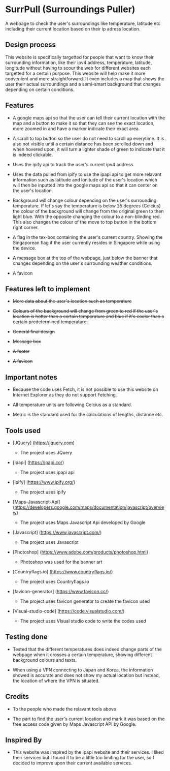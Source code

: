 # SurrPull (Surroundings Puller)
A webpage to check the user's surroundings like temperature, latitude etc including their current location based on their ip adress location.

## Design process

This website is specifically targetted for people that want to know their surrounding information, like their ipv4 address, temperature, latitude, longitude without having to scour the web for different websites each targetted for a certain purpose. This website will help make it more convenient and more straightforward. It even includes a map that shows the user their actual surroundings and a semi-smart background that changes depending on certain conditions.

## Features

- A google maps api so that the user can tell their current location with the map and a button to make it so that they can see the exact location, more zoomed in and have a marker indicate their exact area.

- A scroll to top button so the user do not need to scroll up everytime. It is also not visible until a certain distance has been scrolled down and when hovered upon, it will turn a lighter shade of green to indicate that it is indeed clickable.

- Uses the ipify api to track the user's current ipv4 address

- Uses the data pulled from ipify to use the ipapi api to get more relavant information such as latitude and lonitude of the user's location which will then be inputted into the google maps api so that it can center on the user's location.

- Background will change colour depending on the user's surrounding temperature. If let's say the temperature is below 25 degrees (Celcius) the colour of the background will change from the original green to then light blue. With the opposite changing the colour to a non-blinding red. This also changes the colour of the move to top button in the bottom right corner.

- A flag in the tex-box containing the user's current country. Showing the Singaporean flag if the user currently resides in Singapore while using the device.

- A message box at the top of the webpage, just below the banner that changes depending on the user's surrounding weather conditions.

- A favicon

## Features left to implement

- ~~More data about the user's location such as temperature~~

- ~~Colours of the background will change from green to red if the user's location is hotter than a certain temperature and blue if it's cooler than a certain predetermined temperature.~~

- ~~General final design~~

- ~~Message box~~

- ~~A footer~~

- ~~A favicon~~

## Important notes

- Because the code uses Fetch, it is not possible to use this website on Internet Explorer as they do not support Fetching.

- All temperature units are following Celcius as a standard.

- Metric is the standard used for the calculations of lengths, distance etc.

## Tools used

- [JQuery] (https://jquery.com)
    - The project uses JQuery
   
- [ipapi] (https://ipapi.co/)
    - The project uses ipapi api

- [ipify] (https://www.ipify.org/)
    - The project uses ipify
    
- [Maps-Javascript-Api] (https://developers.google.com/maps/documentation/javascript/overview)
    - The project uses Maps Javascript Api developed by Google
 
- [Javascript] (https://www.javascript.com/)
    - The project uses Javascript

- [Photoshop] (https://www.adobe.com/products/photoshop.html)
    - Photoshop was used for the banner art

- [Countryflags.io] (https://www.countryflags.io/)
    - The project uses Countryflags.io

- [favicon-generator] (https://www.favicon.cc/)
    - The project uses favicon generator to create the favicon used

- [Visual-studio-code] (https://code.visualstudio.com/)
    - The project uses VIsual studio code to write the codes used

## Testing done

- Tested that the different temperatures does indeed change parts of the webpage when it crosses a certain temperature, showing different background colours and texts.

- When using a VPN connecting to Japan and Korea, the information showed is accurate and does not show my actual location but instead, the location of where the VPN is situated.
    
## Credits
- To the people who made the relavant tools above

- The part to find the user's current location and mark it was based on the free access code given by Maps Javascript API by Google.

## Inspired By
- This website was inspired by the ipapi website and their services. I liked their services but I found it to be a little too limiting for the user, so I decided to improve upon their current available services.
